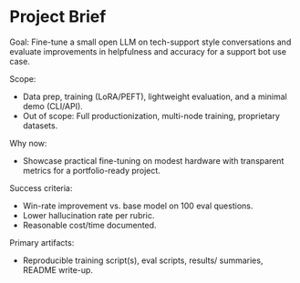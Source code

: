 # Project Brief

Goal: Fine-tune a small open LLM on tech-support style conversations and evaluate improvements in helpfulness and accuracy for a support bot use case.

Scope:

- Data prep, training (LoRA/PEFT), lightweight evaluation, and a minimal demo (CLI/API).
- Out of scope: Full productionization, multi-node training, proprietary datasets.

Why now:

- Showcase practical fine-tuning on modest hardware with transparent metrics for a portfolio-ready project.

Success criteria:

- Win-rate improvement vs. base model on 100 eval questions.
- Lower hallucination rate per rubric.
- Reasonable cost/time documented.

Primary artifacts:

- Reproducible training script(s), eval scripts, results/ summaries, README write-up.
